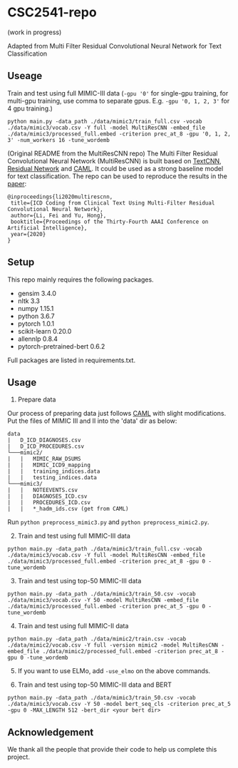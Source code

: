 # CSC2541-repo

(work in progress)

Adapted from Multi Filter Residual Convolutional Neural Network for Text Classification

Useage
-----
Train and test using full MIMIC-III data (`-gpu '0'` for single-gpu training, for multi-gpu training, use comma to separate gpus. E.g. `-gpu '0, 1, 2, 3'` for 4 gpu training.)
```
python main.py -data_path ./data/mimic3/train_full.csv -vocab ./data/mimic3/vocab.csv -Y full -model MultiResCNN -embed_file ./data/mimic3/processed_full.embed -criterion prec_at_8 -gpu '0, 1, 2, 3' -num_workers 16 -tune_wordemb
```

(Original README from the MultiResCNN repo)
The Multi Filter Residual Convolutional Neural Network (MultiResCNN) is built based on [TextCNN](https://github.com/yoonkim/CNN_sentence), [Residual Network](https://github.com/KaimingHe/deep-residual-networks) and [CAML](https://github.com/jamesmullenbach/caml-mimic).
It could be used as a strong baseline model for text classification. 
The repo can be used to reproduce the results in the [paper](https://arxiv.org/abs/1912.00862):

    @inproceedings{li2020multirescnn,  
     title={ICD Coding from Clinical Text Using Multi-Filter Residual Convolutional Neural Network},  
     author={Li, Fei and Yu, Hong},  
     booktitle={Proceedings of the Thirty-Fourth AAAI Conference on Artificial Intelligence},
     year={2020}  
    }

Setup
-----
This repo mainly requires the following packages.
* gensim                    3.4.0
* nltk                      3.3
* numpy                     1.15.1
* python                    3.6.7
* pytorch                   1.0.1
* scikit-learn              0.20.0
* allennlp                  0.8.4
* pytorch-pretrained-bert   0.6.2

Full packages are listed in requirements.txt.

Usage
-----
1. Prepare data

Our process of preparing data just follows [CAML](https://github.com/jamesmullenbach/caml-mimic) with slight modifications. 
Put the files of MIMIC III and II into the 'data' dir as below:
```
data
|   D_ICD_DIAGNOSES.csv
|   D_ICD_PROCEDURES.csv
└───mimic2/
|   |   MIMIC_RAW_DSUMS
|   |   MIMIC_ICD9_mapping
|   |   training_indices.data
|   |   testing_indices.data
└───mimic3/
|   |   NOTEEVENTS.csv
|   |   DIAGNOSES_ICD.csv
|   |   PROCEDURES_ICD.csv
|   |   *_hadm_ids.csv (get from CAML)
```
Run ```python preprocess_mimic3.py``` and ```python preprocess_mimic2.py```.

2. Train and test using full MIMIC-III data
  ```
  python main.py -data_path ./data/mimic3/train_full.csv -vocab ./data/mimic3/vocab.csv -Y full -model MultiResCNN -embed_file ./data/mimic3/processed_full.embed -criterion prec_at_8 -gpu 0 -tune_wordemb
  ```
3. Train and test using top-50 MIMIC-III data
  ```
  python main.py -data_path ./data/mimic3/train_50.csv -vocab ./data/mimic3/vocab.csv -Y 50 -model MultiResCNN -embed_file ./data/mimic3/processed_full.embed -criterion prec_at_5 -gpu 0 -tune_wordemb
  ```
4. Train and test using full MIMIC-II data
  ```
  python main.py -data_path ./data/mimic2/train.csv -vocab ./data/mimic2/vocab.csv -Y full -version mimic2 -model MultiResCNN -embed_file ./data/mimic2/processed_full.embed -criterion prec_at_8 -gpu 0 -tune_wordemb  
  ```
5. If you want to use ELMo, add ```-use_elmo``` on the above commands.

6. Train and test using top-50 MIMIC-III data and BERT
  ```
  python main.py -data_path ./data/mimic3/train_50.csv -vocab ./data/mimic3/vocab.csv -Y 50 -model bert_seq_cls -criterion prec_at_5 -gpu 0 -MAX_LENGTH 512 -bert_dir <your bert dir>
  ```


Acknowledgement
-----
We thank all the people that provide their code to help us complete this project.